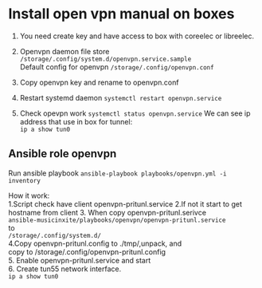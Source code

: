 # Install open vpn manual on boxes

1. You need create key and have access to box with coreelec or libreelec.  

2. Openvpn daemon file store ```/storage/.config/system.d/openvpn.service.sample```  
Default config for openvpn ```/storage/.config/openvpn.conf```  

3. Copy openvpn key and rename to openvpn.conf

4. Restart systemd daemon ```systemctl restart openvpn.service```  

5. Check opevpn work ```systemctl status openvpn.service```
We can see ip address that use in box for tunnel:  
    ```ip a show tun0```

## Ansible role openvpn

Run ansible playbook ```ansible-playbook playbooks/openvpn.yml -i inventory```  

How it work:  
    1.Script check have client openvpn-pritunl.service
    2.If not it start to get hostname from client
    3. When copy openvpn-pritunl.serivce  
    ```ansible-musicinxite/playbooks/openvpn/openvpn-pritunl.service```  
    to  
    ```/storage/.config/system.d/ ```  
    4.Copy openvpn-pritunl.config to ./tmp/,unpack, and   
    copy to /storage/.config/openvpn-pritunl.config  
    5. Enable openvpn-pritunl.service and start  
    6. Create tun55 network interface.  
    ```ip a show tun0```

